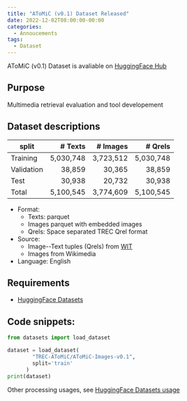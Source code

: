 ```yaml
---
title: "AToMiC (v0.1) Dataset Released"
date: 2022-12-02T08:00:00-00:00
categories:
  - Annoucements
tags:
  - Dataset
---
```


AToMiC (v0.1) Dataset is avaliable on [HuggingFace Hub](https://huggingface.co/TREC-AToMiC)

## Purpose

Multimedia retrieval evaluation and tool developement

## Dataset descriptions

| split      | # Texts   | # Images  | # Qrels   |
|------------|----------:|----------:|----------:|
| Training   | 5,030,748 | 3,723,512 | 5,030,748 |
| Validation | 38,859    | 30,365    | 38,859    |
| Test       | 30,938    | 20,732    | 30,938    |
| Total      | 5,100,545 | 3,774,609 | 5,100,545 |

- Format:
	- Texts: parquet
	- Images parquet with embedded images
	- Qrels: Space separated TREC Qrel format
- Source:
	- Image--Text tuples (Qrels) from [WIT](https://github.com/google-research-datasets/wit)
	- Images from Wikimedia
- Language: English

## Requirements
- [HuggingFace Datasets](https://github.com/huggingface/datasets)


## Code snippets:
```python
from datasets import load_dataset

dataset = load_dataset(
		"TREC-AToMiC/AToMiC-Images-v0.1",
		split='train'
	  )
print(dataset)
```
Other processing usages, see [HuggingFace Datasets usage](https://huggingface.co/docs/datasets/main/en/process)
